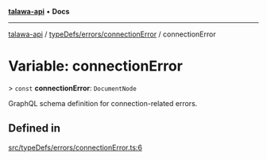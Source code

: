 [**talawa-api**](../../../../README.md) • **Docs**

***

[talawa-api](../../../../modules.md) / [typeDefs/errors/connectionError](../README.md) / connectionError

# Variable: connectionError

\> `const` **connectionError**: `DocumentNode`

GraphQL schema definition for connection-related errors.

## Defined in

[src/typeDefs/errors/connectionError.ts:6](https://github.com/PalisadoesFoundation/talawa-api/blob/a87b45a1c490c996c3a8a52e117ecbaa4742ef49/src/typeDefs/errors/connectionError.ts#L6)
